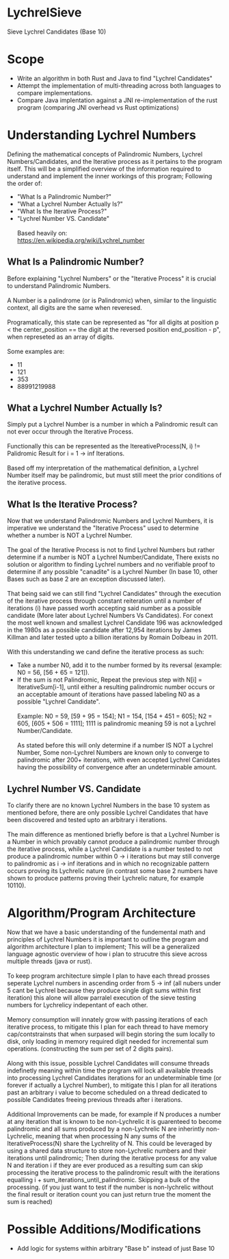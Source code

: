 # LychrelSieve
Sieve Lychrel Candidates (Base 10)
# Scope
+ Write an algorithm in both Rust and Java to find "Lychrel Candidates"
+ Attempt the implementation of multi-threading across both languages to compare implementations.
+ Compare Java implentation against a JNI re-implementation of the rust program (comparing JNI overhead vs Rust optimizations)
# Understanding Lychrel Numbers
Defining the mathematical concepts of Palindromic Numbers, Lychrel Numbers/Candidates, and the Iterative process as it pertains to the program itself. This will be a simplified overview of the information required to understand and implement the inner workings of this program; Following the order of:
+ "What Is a Palindromic Number?"
+ "What a Lychrel Number Actually Is?"
+ "What Is the Iterative Process?"
+ "Lychrel Number VS. Candidate" \
\
Based heavily on:\
https://en.wikipedia.org/wiki/Lychrel_number
## What Is a Palindromic Number?
Before explaining "Lychrel Numbers" or the "Iterative Process" it is crucial to understand Palindromic Numbers.\
\
A Number is a palindrome (or is Palindromic) when, similar to the linguistic context, all digits are the same when reveresed.\
\
Programatically, this state can be represented as "for all digits at position p < the center_position == the digit at the reversed position end_position - p", when represeted as an array of digits.\
\
Some examples are:
+ 11 
+ 121 
+ 353
+ 88991219988
## What a Lychrel Number Actually Is?
Simply put a Lychrel Number is a number in which a Palindromic result can not ever occur through the Iterative Process. \
\
Functionally this can be represented as the ItereativeProcess(N, i) != Palidromic Result for i = 1 -> inf Iterations. \
\
Based off my interpretation of the mathematical definition, a Lychrel Number itself may be palindromic, but must still meet the prior conditions of the iterative process.
## What Is the Iterative Process?
Now that we understand Palindromic Numbers and Lychrel Numbers, it is imperative we understand the "Iterative Process" used to determine whether a number is NOT a Lychrel Number.\
\
The goal of the Iterative Process is not to find Lychrel Numbers but rather determine if a number is NOT a Lychrel Number/Candidate, There exists no solution or algorithm to finding Lychrel numbers and no verifiable proof to determine if any possible "canadite" is a Lychrel Number (In base 10, other Bases such as base 2 are an exception discussed later).\
\
That being said we can still find "Lychrel Candidates" through the execution of the iterative process through constant reiteration until a number of iterations (i) have passed worth accepting said number as a possible candidate (More later about Lychrel Numbers Vs Candidates). For conext the most well known and smallest Lychrel Candidate 196 was acknowledged in the 1980s as a possible candidate after 12,954 iterations by James Killman and later tested upto a billion iterations by Romain Dolbeau in 2011.\
\
With this understanding we cand define the iterative process as such:
+ Take a number N0, add it to the number formed by its reversal (example: N0 = 56, [56 + 65 = 121]).
+ If the sum is not Palindromic, Repeat the previous step with N[i] = IterativeSum[i-1], until either a resulting palindromic number occurs or an acceptable amount of iterations have passed labeling N0 as a possible "Lychrel Candidate".\
\
Example: N0 = 59, [59 + 95 = 154]; N1 = 154, [154 + 451 = 605]; N2 = 605, [605 + 506 = 1111]; 1111 is palindromic meaning 59 is not a Lychrel Number/Candidate. \
\
As stated before this will only determine if a number IS NOT a Lychrel Number, Some non-Lychrel Numbers are known only to converge to palindromic after 200+ iterations, with even accepted Lychrel Canidates having the possibility of convergence after an undeterminable amount.
## Lychrel Number VS. Candidate
To clarify there are no known Lychrel Numbers in the base 10 system as mentioned before, there are only possible Lychrel Candidates that have been discovered and tested upto an arbitrary i iterations.\
\
The main difference as mentioned briefly before is that a Lychrel Number is a Number in which provably cannot produce a palindromic number through the iterative process, while a Lychrel Candidate is a number tested to not produce a palindromic number within 0 -> i iterations but may still converge to palindromic as i -> inf iterations and in which no recognizable pattern occurs proving its Lychrelic nature (in contrast some base 2 numbers have shown to produce patterns proving their Lychrelic nature, for example 10110). 

# Algorithm/Program Architecture
Now that we have a basic understanding of the fundemental math and principles of Lychrel Numbers it is important to outline the program and algorithm architecture I plan to implement; This will be a generalized language agnostic overview of how i plan to strucutre this sieve across multiple threads (java or rust).\
\
To keep program architecture simple I plan to have each thread prosses seperate Lychrel numbers in ascending order from 5 -> inf (all nubers under 5 cant be Lychrel because they produce single digit sums within first iteration) this alone will allow parralel execution of the sieve testing numbers for Lychrelicy indepentant of each other.\
\
Memory consumption will innately grow with passing iterations of each iterative process, to mitigate this I plan for each thread to have memory cap/contstrainsts that when surpased will begin storing the sum locally to disk, only loading in memory required digit needed for incremental sum operations. (constructing the sum per set of 2 digits pairs).\
\
Along with this issue, possible Lychrel Candidates will consume threads indefinetly meaning within time the program will lock all available threads into processing Lychrel Candidates iterations for an undeterminable time (or forever if actually a Lychrel Number), to mitigate this I plan for all iterations past an arbitrary i value to become scheduled on a thread dedicated to possible Candidates freeing previous threads after i iterations.\
\
Additional Improvements can be made, for example if N produces a number at any iteration that is known to be non-Lychrelic it is guarenteed to become palindromic and all sums produced by a non-Lychrelic N are inherintly non-Lychrelic, meaning that when processing N any sums of the IterativeProcess(N) share the Lychrelity of N. This could be leveraged by using a shared data structure to store non-Lychrelic numbers and their iterations until palindromic; Then during the iterative process for any value N and iteration i if they are ever produced as a resulting sum can skip processing the iterative process to the palindromic result with the iterations equalling i + sum_iterations_until_palindromic. Skipping a bulk of the processing. (if you just want to test if the number is non-lychrelic without the final result or iteration count you can just return true the moment the sum is reached)

# Possible Additions/Modifications
+ Add logic for systems within arbitrary "Base b" instead of just Base 10
